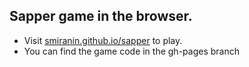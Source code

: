 ## Sapper game in the browser.

 - Visit [smiranin.github.io/sapper](https://smiranin.github.io/sapper/) to play.  
 - You can find the game code in the gh-pages branch
